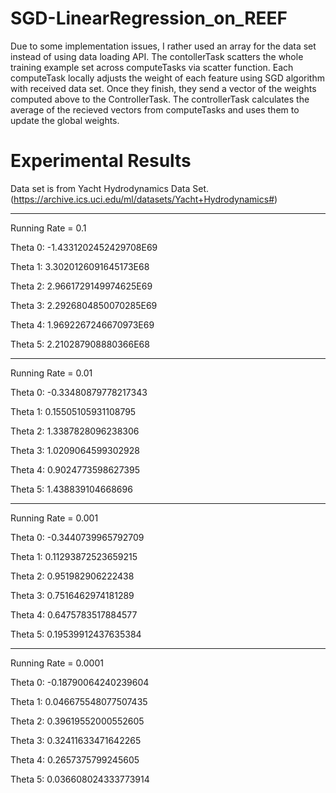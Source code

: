 SGD-LinearRegression_on_REEF
============================

Due to some implementation issues, I rather used an array for the data set instead of using data loading API.
The contollerTask scatters the whole training example set across computeTasks via scatter function.
Each computeTask locally adjusts the weight of each feature using SGD algorithm with received data set.
Once they finish, they send a vector of the weights computed above to the ControllerTask.
The controllerTask calculates the average of the recieved vectors from computeTasks and uses them to update the global weights.

Experimental Results
=============================
Data set is from Yacht Hydrodynamics Data Set. (https://archive.ics.uci.edu/ml/datasets/Yacht+Hydrodynamics#)

-----------------------------
Running Rate = 0.1

Theta 0: -1.4331202452429708E69

Theta 1: 3.3020126091645173E68

Theta 2: 2.9661729149974625E69

Theta 3: 2.2926804850070285E69

Theta 4: 1.9692267246670973E69

Theta 5: 2.210287908880366E68

-----------------------------
Running Rate = 0.01

Theta 0: -0.33480879778217343

Theta 1: 0.15505105931108795

Theta 2: 1.3387828096238306

Theta 3: 1.0209064599302928

Theta 4: 0.9024773598627395

Theta 5: 1.438839104668696

-----------------------------
Running Rate = 0.001

Theta 0: -0.3440739965792709

Theta 1: 0.11293872523659215

Theta 2: 0.951982906222438

Theta 3: 0.7516462974181289

Theta 4: 0.6475783517884577

Theta 5: 0.19539912437635384

-----------------------------
Running Rate = 0.0001

Theta 0: -0.18790064240239604

Theta 1: 0.046675548077507435

Theta 2: 0.39619552000552605

Theta 3: 0.32411633471642265

Theta 4: 0.2657375799245605

Theta 5: 0.036608024333773914

